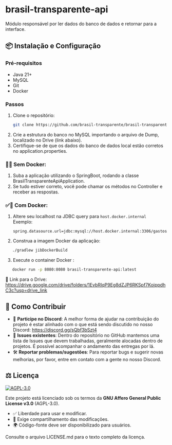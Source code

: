 # brasil-transparente-api

Módulo responsável por ler dados do banco de dados e retornar para a interface.

## 📦 Instalação e Configuração

### Pré-requisitos
- Java 21+
- MySQL
- Git
- Docker

### Passos
1. Clone o repositório:
   ```bash
   git clone https://github.com/brasil-transparente/brasil-transparente-api.git
   ```
2. Crie a estrutura do banco no MySQL importando o arquivo de Dump, localizado no Drive (link abaixo).
3. Certifique-se de que os dados do banco de dados local estão corretos no application.properties.

### 🚫🐋 Sem Docker:
1. Suba a aplicação utilizando o SpringBoot, rodando a classe BrasilTransparenteApiApplication.
2. Se tudo estiver correto, você pode chamar os métodos no Controller e receber as respostas.
 
### ✅🐋 Com Docker:
1. Altere seu localhost na JDBC query para `host.docker.internal`  
   Exemplo:
   ```properties
   spring.datasource.url=jdbc:mysql://host.docker.internal:3306/gastos
2. Construa a imagem Docker da aplicação:
```bash
   ./gradlew jibDockerBuild
```
3. Execute o container Docker :
```bash
   docker run -p 8080:8080 brasil-transparente-api:latest
```

📁 Link para o Drive: https://drive.google.com/drive/folders/1EvbRIqP9Eg8dZJP6RKSpf7KoippdhC3c?usp=drive_link

## 🤝 Como Contribuir
- 📌 **Participe no Discord**: A melhor forma de ajudar na contribuição do projeto é estar alinhado com o que está sendo discutido no nosso Discord:
  https://discord.gg/sQbf3bSzt4
- 🐛 **Issues existentes**: Dentro do repositório no GitHub mantemos uma lista de Issues que devem trabalhadas, geralmente alocadas dentro de projetos. É possível acompanhar o andamento das entregas por lá.
- 🛠️ **Reportar problemas/sugestões**: Para reportar bugs e sugerir novas melhorias, por favor, entre em contato com a gente no nosso Discord.

## ⚖️ Licença
[![AGPL-3.0](https://img.shields.io/badge/License-AGPL_v3-blue.svg)](https://www.gnu.org/licenses/agpl-3.0)

Este projeto está licenciado sob os termos da **GNU Affero General Public License v3.0** (AGPL-3.0).
- ✅ Liberdade para usar e modificar.
- 🔁 Exige compartilhamento das modificações.
- 🌍 Código-fonte deve ser disponibilizado para usuários.

Consulte o arquivo LICENSE.md para o texto completo da licença.
